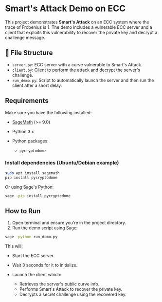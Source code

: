 # Smart's Attack Demo on ECC

This project demonstrates **Smart's Attack** on an ECC system where the trace of Frobenius is 1. The demo includes a vulnerable ECC server and a client that exploits this vulnerability to recover the private key and decrypt a challenge message.

## 📁 File Structure

* `server.py`: ECC server with a curve vulnerable to Smart's Attack.
* `client.py`: Client to perform the attack and decrypt the server's challenge.
* `run_demo.py`: Script to automatically launch the server and then run the client after a short delay.

## Requirements

Make sure you have the following installed:

* [SageMath](https://www.sagemath.org/) (>= 9.0)
* Python 3.x
* Python packages:

  * `pycryptodome`

### Install dependencies (Ubuntu/Debian example)

```bash
sudo apt install sagemath
pip install pycryptodome
```

Or using Sage's Python:

```bash
sage -pip install pycryptodome
```

## How to Run

1. Open terminal and ensure you're in the project directory.
2. Run the demo script using Sage:

```bash
sage -python run_demo.py
```

This will:

* Start the ECC server.
* Wait 3 seconds for it to initialize.
* Launch the client which:

  * Retrieves the server's public curve info.
  * Performs Smart's Attack to recover the private key.
  * Decrypts a secret challenge using the recovered key.




